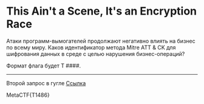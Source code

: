 # This Ain't a Scene, It's an Encryption Race

Атаки программ-вымогателей продолжают негативно влиять на бизнес по всему миру.
Каков идентификатор метода Mitre ATT & CK для шифрования данных в среде с целью
нарушения бизнес-операций?

Формат флага будет T ####.

---

Второй запрос в гугле
[Cсылка](https://www.google.com/search?q=Mitre+ATT%26CK+technique+ID+for+the+encryption+of+data+in+an+environment+to+disrupt+business+operations)

MetaCTF{T1486}
